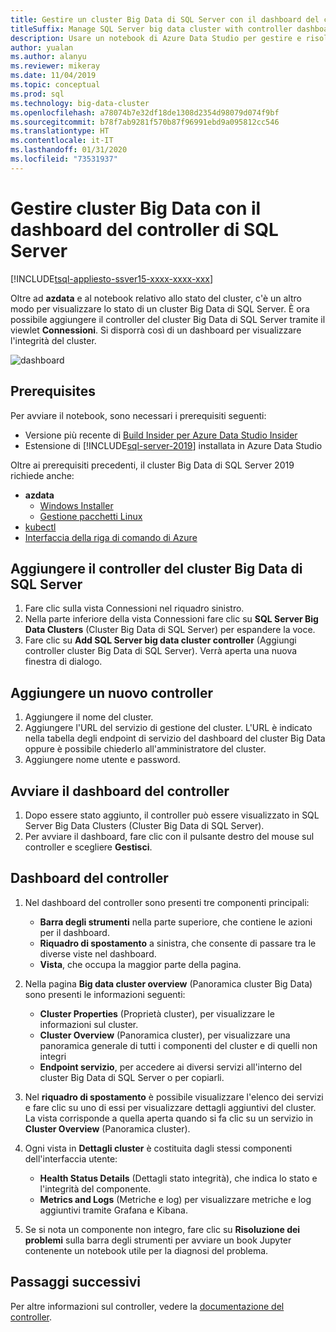 ```yaml
---
title: Gestire un cluster Big Data di SQL Server con il dashboard del controller
titleSuffix: Manage SQL Server big data cluster with controller dashboard
description: Usare un notebook di Azure Data Studio per gestire e risolvere problemi relativi a un cluster Big Data.
author: yualan
ms.author: alanyu
ms.reviewer: mikeray
ms.date: 11/04/2019
ms.topic: conceptual
ms.prod: sql
ms.technology: big-data-cluster
ms.openlocfilehash: a78074b7e32df18de1308d2354d98079d074f9bf
ms.sourcegitcommit: b78f7ab9281f570b87f96991ebd9a095812cc546
ms.translationtype: HT
ms.contentlocale: it-IT
ms.lasthandoff: 01/31/2020
ms.locfileid: "73531937"
---
```

# <a name="manage-big-data-clusters-for-sql-server-controller-dashboard"></a>Gestire cluster Big Data con il dashboard del controller di SQL Server

[!INCLUDE[tsql-appliesto-ssver15-xxxx-xxxx-xxx](../includes/tsql-appliesto-ssver15-xxxx-xxxx-xxx.md)]

Oltre ad **azdata** e al notebook relativo allo stato del cluster, c'è un altro modo per visualizzare lo stato di un cluster Big Data di SQL Server. È ora possibile aggiungere il controller del cluster Big Data di SQL Server tramite il viewlet **Connessioni**. Si disporrà così di un dashboard per visualizzare l'integrità del cluster.

![dashboard](media/manage-with-controller-dashboard/controller-dashboard.png)
## <a name="prerequisites"></a>Prerequisites

Per avviare il notebook, sono necessari i prerequisiti seguenti:

* Versione più recente di [Build Insider per Azure Data Studio Insider](https://docs.microsoft.com/sql/big-data-cluster/deploy-big-data-tools?view=sqlallproducts-download-and-install-azure-data-studio-sql-server-2019-release-candidate-rc)
* Estensione di [!INCLUDE[sql-server-2019](../includes/sssqlv15-md.md)] installata in Azure Data Studio

Oltre ai prerequisiti precedenti, il cluster Big Data di SQL Server 2019 richiede anche:

* **azdata**
    - [Windows Installer](deploy-install-azdata-installer.md)
    - [Gestione pacchetti Linux](deploy-install-azdata-linux-package.md)
* [kubectl](https://kubernetes.io/docs/tasks/tools/install-kubectl/#install-kubectl-binary-using-native-package-management)
* [Interfaccia della riga di comando di Azure](/cli/azure/install-azure-cli)

## <a name="add-sql-server-big-data-cluster-controller"></a>Aggiungere il controller del cluster Big Data di SQL Server

1. Fare clic sulla vista Connessioni nel riquadro sinistro.
2. Nella parte inferiore della vista Connessioni fare clic su **SQL Server Big Data Clusters** (Cluster Big Data di SQL Server) per espandere la voce.
3. Fare clic su **Add SQL Server big data cluster controller** (Aggiungi controller cluster Big Data di SQL Server). Verrà aperta una nuova finestra di dialogo.

## <a name="add-new-controller"></a>Aggiungere un nuovo controller

1. Aggiungere il nome del cluster.
2. Aggiungere l'URL del servizio di gestione del cluster. L'URL è indicato nella tabella degli endpoint di servizio del dashboard del cluster Big Data oppure è possibile chiederlo all'amministratore del cluster.
3. Aggiungere nome utente e password.

## <a name="launch-controller-dashboard"></a>Avviare il dashboard del controller

1. Dopo essere stato aggiunto, il controller può essere visualizzato in SQL Server Big Data Clusters (Cluster Big Data di SQL Server).
2. Per avviare il dashboard, fare clic con il pulsante destro del mouse sul controller e scegliere **Gestisci**.

## <a name="controller-dashboard"></a>Dashboard del controller

1. Nel dashboard del controller sono presenti tre componenti principali:

    - **Barra degli strumenti** nella parte superiore, che contiene le azioni per il dashboard.
    - **Riquadro di spostamento** a sinistra, che consente di passare tra le diverse viste nel dashboard.
    - **Vista**, che occupa la maggior parte della pagina.

2. Nella pagina **Big data cluster overview** (Panoramica cluster Big Data) sono presenti le informazioni seguenti:

    - **Cluster Properties** (Proprietà cluster), per visualizzare le informazioni sul cluster.
    - **Cluster Overview** (Panoramica cluster), per visualizzare una panoramica generale di tutti i componenti del cluster e di quelli non integri
    - **Endpoint servizio**, per accedere ai diversi servizi all'interno del cluster Big Data di SQL Server o per copiarli.

3. Nel **riquadro di spostamento** è possibile visualizzare l'elenco dei servizi e fare clic su uno di essi per visualizzare dettagli aggiuntivi del cluster. La vista corrisponde a quella aperta quando si fa clic su un servizio in **Cluster Overview** (Panoramica cluster).

4. Ogni vista in **Dettagli cluster** è costituita dagli stessi componenti dell'interfaccia utente:

    - **Health Status Details** (Dettagli stato integrità), che indica lo stato e l'integrità del componente.
    - **Metrics and Logs** (Metriche e log) per visualizzare metriche e log aggiuntivi tramite Grafana e Kibana.

1. Se si nota un componente non integro, fare clic su **Risoluzione dei problemi** sulla barra degli strumenti per avviare un book Jupyter contenente un notebook utile per la diagnosi del problema.

## <a name="next-steps"></a>Passaggi successivi

Per altre informazioni sul controller, vedere la [documentazione del controller](concept-controller.md).
